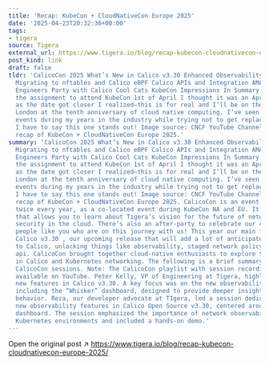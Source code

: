 ```yaml
---
title: 'Recap: KubeCon + CloudNativeCon Europe 2025'
date: '2025-04-23T20:32:36+00:00'
tags:
- tigera
source: Tigera
external_url: https://www.tigera.io/blog/recap-kubecon-cloudnativecon-europe-2025/
post_kind: link
draft: false
tldr: 'CalicoCon 2025 What’s New in Calico v3.30 Enhanced Observability with Whisker
  Migrating to nftables and Calico eBPF Calico APIs and Integration AMA with Calico
  Engineers Party with Calico Cool Cats KubeCon Impressions In Summary When I got
  the assignment to attend KubeCon 1st of April I thought it was an April prank, but
  as the date got closer I realized—this is for real and I’ll be on the ground in
  London at the tenth anniversary of cloud native computing. I’ve seen a lot of tech
  events during my years in the industry while trying not to get replaced by AI and
  I have to say this one stands out! Image source: CNCF YouTube Channel Here is my
  recap of KubeCon + CloudNativeCon Europe 2025.'
summary: 'CalicoCon 2025 What’s New in Calico v3.30 Enhanced Observability with Whisker
  Migrating to nftables and Calico eBPF Calico APIs and Integration AMA with Calico
  Engineers Party with Calico Cool Cats KubeCon Impressions In Summary When I got
  the assignment to attend KubeCon 1st of April I thought it was an April prank, but
  as the date got closer I realized—this is for real and I’ll be on the ground in
  London at the tenth anniversary of cloud native computing. I’ve seen a lot of tech
  events during my years in the industry while trying not to get replaced by AI and
  I have to say this one stands out! Image source: CNCF YouTube Channel Here is my
  recap of KubeCon + CloudNativeCon Europe 2025. CalicoCon is an event that happens
  twice every year, as a co-located event during KubeCon NA and EU. It’s a free event
  that allows you to learn about Tigera’s vision for the future of networking and
  security in the cloud. There’s also an after-party to celebrate our community and
  people like you who are on this journey with us! This year our main focus was on
  Calico v3.30 , our upcoming release that will add a lot of anticipated features
  to Calico, unlocking things like observability, staged network policy, and gateway
  api. CalicoCon brought together cloud-native enthusiasts to explore the latest advancements
  in Calico and Kubernetes networking. The following is a brief summary of this year’s
  CalicoCon sessions. Note: The CalicoCon playlist with session recordings is now
  available on YouTube. Peter Kelly, VP of Engineering at Tigera, highlighted the
  new features in Calico v3.30. A key focus was on the new observability features,
  including the “Whisker” dashboard, designed to provide deeper insights into network
  behavior. Reza, our developer advocate at TIgera, led a session dedicated to the
  new observability features in Calico Open Source v3.30, centered around the Whisker
  dashboard. The session emphasized the importance of network observability in dynamic
  Kubernetes environments and included a hands-on demo.'
---
```

Open the original post ↗ https://www.tigera.io/blog/recap-kubecon-cloudnativecon-europe-2025/

